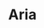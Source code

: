 ---
title:  "Aria"
address: "1 Macquarie St, Sydney, NSW 2000"
link: "https://www.ariasydney.com.au/gift-cards"
image: "https://www.solotel.com.au/sites/solotel/files/styles/image_gallery_image/public/2019-05/CHOP_PARRA-2018-Venue_Shoot-Steven_Woodburn-Nov16-High_Res-024-min-min.jpg?itok=C7lsB2jb"
---